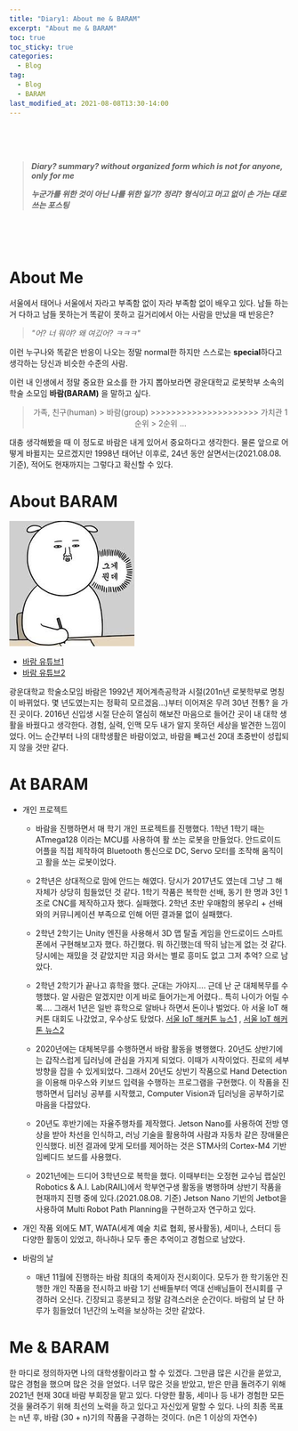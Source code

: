 ```yaml
---
title: "Diary1: About me & BARAM"
excerpt: "About me & BARAM"
toc: true
toc_sticky: true
categories:
  - Blog
tag:
  - Blog
  - BARAM
last_modified_at: 2021-08-08T13:30-14:00
---
```

<br><br><br>

> ***Diary? summary? without organized form which is not for anyone, only for me***
>
> ***누군가를 위한 것이 아닌 나를 위한 일기? 정리? 형식이고 머고 없이 손 가는 대로 쓰는 포스팅***

<br><br><br>

# About Me

서울에서 태어나 서울에서 자라고 부족함 없이 자라 부족함 없이 배우고 있다. 남들 하는거 다하고 남들 못하는거 똑같이 못하고 길거리에서 아는 사람을 만났을 때 반응은?
> *"어? 너 뭐야? 왜 여깄어? ㅋㅋㅋ"*

이런 누구나와 똑같은 반응이 나오는 정말 normal한 하지만 스스로는 **special**하다고 생각하는 당신과 비슷한 수준의 사람.

이런 내 인생에서 정말 중요한 요소를 한 가지 뽑아보라면 광운대학교 로봇학부 소속의 학술 소모임 **바람(BARAM)** 을 말하고 싶다.

> <center> 
> 가족, 친구(human) > 바람(group) >>>>>>>>>>>>>>>>>>>>> 가치관 1순위 > 2순위 ...
> </center>

대충 생각해봤을 때 이 정도로 바람은 내게 있어서 중요하다고 생각한다. 물론 앞으로 어떻게 바뀔지는 모르겠지만 1998년 태어난 이후로, 24년 동안 살면서는(2021.08.08. 기준), 적어도 현재까지는 그렇다고 확신할 수 있다.

# About BARAM
![diary-about-baram-and-me1](/assets/images/diary-about-baram-and-me/diary-about-baram-and-me1.jpg)

- [바람 유튜브1](https://www.youtube.com/channel/UCdHSC6VYNzvF0n2JLSfUqhg)
- [바람 유튜브2](https://www.youtube.com/channel/UC7_gnFRAobUCRoZCKjWsW5Q)

광운대학교 학술소모임 바람은 1992년 제어계측공학과 시절(201n년 로봇학부로 명칭이 바뀌었다. 몇 년도였는지는 정확히 모르겠음...)부터 이어져온 무려 30년 전통? 을 가진 곳이다. 2016년 신입생 시절 단순히 열심히 해보잔 마음으로 들어간 곳이 내 대학 생활을 바꿨다고 생각한다. 경험, 실력, 인맥 모두 내가 알지 못하던 세상을 발견한 느낌이었다. 어느 순간부터 나의 대학생활은 바람이었고, 바람을 빼고선 20대 초중반이 성립되지 않을 것만 같다.

# At BARAM

- 개인 프로젝트

    - 바람을 진행하면서 매 학기 개인 프로젝트를 진행했다. 1학년 1학기 때는 ATmega128 이라는 MCU를 사용하여 활 쏘는 로봇을 만들었다. 안드로이드 어플을 직접 제작하여 Bluetooth 통신으로 DC, Servo 모터를 조작해 움직이고 활을 쏘는 로봇이었다.

    - 2학년은 상대적으로 맘에 안드는 해였다. 당시가 2017년도 였는데 그냥 그 해 자체가 상당히 힘들었던 것 같다. 1학기 작품은 복학한 선배, 동기 한 명과 3인 1조로 CNC를 제작하고자 했다. 실패했다. 2학년 초반 우매함의 봉우리 + 선배와의 커뮤니케이션 부족으로 인해 어떤 결과물 없이 실패했다.

    - 2학년 2학기는 Unity 엔진을 사용해서 3D 맵 탈출 게임을 안드로이드 스마트폰에서 구현해보고자 했다. 하긴했다. 뭐 하긴했는데 딱히 남는게 없는 것 같다. 당시에는 재밌을 것 같았지만 지금 와서는 별로 흥미도 없고 그저 추억? 으로 남았다.

    - 2학년 2학기가 끝나고 휴학을 했다. 군대는 가야지.... 근데 난 군 대체복무를 수행했다. 알 사람은 알겠지만 이게 바로 들어가는게 어렸다.. 특히 나이가 어릴 수록.... 그래서 1년은 일반 휴학으로 알바나 하면서 돈이나 벌었다. 아 서울 IoT 해커톤 대회도 나갔었고, 우수상도 탔었다. [서울 IoT 해커톤 뉴스1](https://www.hankyung.com/economy/article/201810169859a) , [서울 IoT 해커톤 뉴스2](http://www.joongdo.co.kr/web/view.php?key=20181016001012035)

    - 2020년에는 대체복무를 수행하면서 바람 활동을 병행했다. 20년도 상반기에는 갑작스럽게 딥러닝에 관심을 가지게 되었다. 이때가 시작이었다. 진로의 세부 방향을 잡을 수 있게되었다. 그래서 20년도 상반기 작품으로 Hand Detection을 이용해 마우스와 키보드 입력을 수행하는 프로그램을 구현했다. 이 작품을 진행하면서 딥러닝 공부를 시작했고, Computer Vision과 딥러닝을 공부하기로 마음을 다잡았다.

    - 20년도 후반기에는 자율주행차를 제작했다. Jetson Nano를 사용하여 전방 영상을 받아 차선을 인식하고, 러닝 기술을 활용하여 사람과 자동차 같은 장애물은 인식했다. 비전 결과에 맞게 모터를 제어하는 것은 STM사의 Cortex-M4 기반 임베디드 보드를 사용했다.

    - 2021년에는 드디어 3학년으로 복학을 했다. 이때부터는 오정현 교수님 랩실인 Robotics & A.I. Lab(RAIL)에서 학부연구생 활동을 병행하며 상반기 작품을 현재까지 진행 중에 있다.(2021.08.08. 기준) Jetson Nano 기반의 Jetbot을 사용하여 Multi Robot Path Planning을 구현하고자 연구하고 있다.


- 개인 작품 외에도 MT, WATA(세계 예술 치료 협회, 봉사활동), 세미나, 스터디 등 다양한 활동이 있었고, 하나하나 모두 좋은 추억이고 경험으로 남았다.

- 바람의 날
    - 매년 11월에 진행하는 바람 최대의 축제이자 전시회이다. 모두가 한 학기동안 진행한 개인 작품을 전시하고 바람 1기 선배들부터 역대 선배님들이 전시회를 구경하러 오신다. 긴장되고 흥분되고 정말 감격스러운 순간이다. 바람의 날 단 하루가 힘들었더 1년간의 노력을 보상하는 것만 같았다.

# Me & BARAM

한 마디로 정의하자면 나의 대학생활이라고 할 수 있겠다. 그만큼 많은 시간을 쏟았고, 많은 경험을 했으며 많은 것을 얻었다. 너무 많은 것을 받았고, 받은 만큼 돌려주기 위해 2021년 현재 30대 바람 부회장을 맡고 있다. 다양한 활동, 세미나 등 내가 경험한 모든 것을 물려주기 위해 최선의 노력을 하고 있다고 자신있게 말할 수 있다. 나의 최종 목표는 n년 후, 바람 (30 + n)기의 작품을 구경하는 것이다. (n은 1 이상의 자연수)
